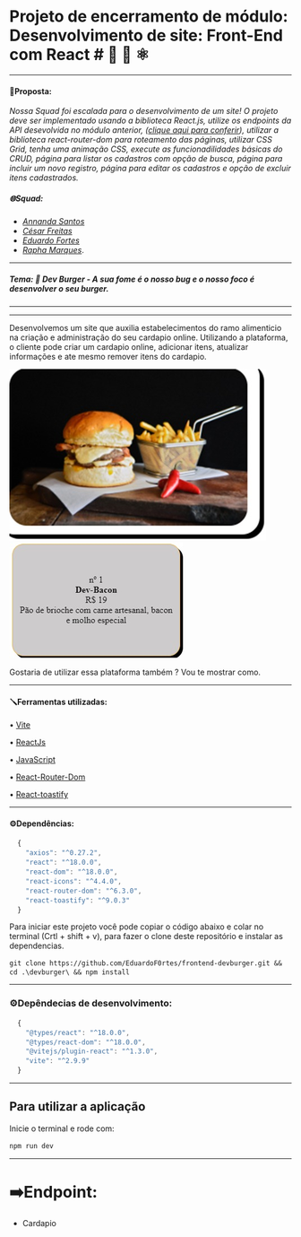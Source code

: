 # Projeto de encerramento de módulo: Desenvolvimento de site: Front-End com React # 🍔 💖 ⚛️
____
#### 📝Proposta:
 *Nossa Squad foi escalada para o desenvolvimento de um site! O projeto deve ser implementado usando a biblioteca React.js, utilize os endpoints da API desevolvida no módulo anterior, ([clique aqui para conferir](https://github.com/raphhaelm/ApiRest-Hamburgueria)), utilizar a biblioteca react-router-dom para roteamento das páginas, utilizar CSS Grid, tenha uma animação CSS, execute as funcionadilidades básicas do CRUD, página para listar os cadastros com opção de busca, página para incluir um novo registro, página para editar os cadastros e opção de excluir itens cadastrados.*

##### 🌐Squad: 

- _[Annanda Santos](https://github.com/asnts)_
- _[César Freitas](https://github.com/cesarfreitax)_
- _[Eduardo Fortes](https://github.com/EduardoF0rtes)_ 
- _[Rapha Marques](https://github.com/raphhaelm)_.
____
##### Tema: 🍔 *Dev Burger* - A sua fome é o nosso bug e o nosso foco é desenvolver o seu burger.



____
<hr>
<p>  Desenvolvemos um site que auxilia
estabelecimentos do ramo alimenticio na criação e administração do seu cardapio online. 
Utilizando a plataforma, o cliente pode criar um cardapio online, adicionar itens, atualizar informações e ate mesmo remover itens do cardapio.
</p>     

![Imagem do Front Card](https://github.com/EduardoF0rtes/frontend-devburger/blob/36f73237031224af5ee8a592ca2845783f764ae4/devburger/src/assets/imagens/print/Card1.jpeg)
![Imagem do Back Card](https://github.com/EduardoF0rtes/frontend-devburger/blob/36f73237031224af5ee8a592ca2845783f764ae4/devburger/src/assets/imagens/print/Card2.jpeg)

Gostaria de utilizar essa plataforma também ?
Vou te mostrar como.

____
#### 🪛Ferramentas utilizadas:
• [Vite](https://vitejs.dev/config/)

• [ReactJs](https://pt-br.reactjs.org/)

• [JavaScript](https://developer.mozilla.org/pt-BR/docs/Web/JavaScript)

• [React-Router-Dom](https://v5.reactrouter.com/web/guides/quick-start)

• [React-toastify](https://www.npmjs.com/package/react-toastify)
____
#### ⚙️Dependências:
```js
  {
    "axios": "^0.27.2",
    "react": "^18.0.0",
    "react-dom": "^18.0.0",
    "react-icons": "^4.4.0",
    "react-router-dom": "^6.3.0",
    "react-toastify": "^9.0.3"
  }
```
Para iniciar este projeto você pode copiar o código abaixo e colar no terminal (Crtl + shift + v), para fazer o clone deste repositório e instalar as dependencias.

```
git clone https://github.com/EduardoF0rtes/frontend-devburger.git && cd .\devburger\ && npm install 
```
____
### ⚙️Depêndecias de desenvolvimento:
```js 
  {
    "@types/react": "^18.0.0",
    "@types/react-dom": "^18.0.0",
    "@vitejs/plugin-react": "^1.3.0",
    "vite": "^2.9.9"
  }
  ```
____
## Para utilizar a aplicação 
Inicie o terminal e rode com: 
```js
npm run dev
```
____
# ➡️Endpoint:

- Cardapio
